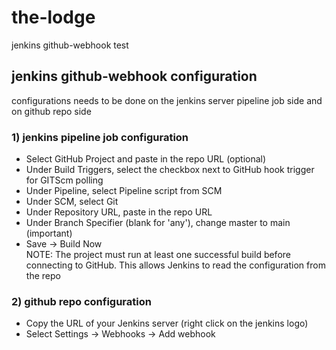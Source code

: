 # the-lodge

jenkins github-webhook test

## jenkins github-webhook configuration

configurations needs to be done on the jenkins server pipeline job side and on github repo side

### 1) jenkins pipeline job configuration
- Select GitHub Project and paste in the repo URL (optional)  
- Under Build Triggers, select the checkbox next to GitHub hook trigger for GITScm polling  
- Under Pipeline, select Pipeline script from SCM  
- Under SCM, select Git  
- Under Repository URL, paste in the repo URL  
- Under Branch Specifier (blank for 'any'), change master to main (important)  
- Save → Build Now  
    NOTE: The project must run at least one successful build before connecting to GitHub. This allows Jenkins to read the configuration from the repo

### 2) github repo configuration
- Copy the URL of your Jenkins server (right click on the jenkins logo)  
- Select Settings → Webhooks → Add webhook  









